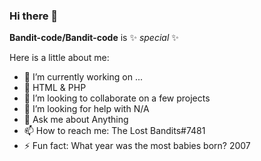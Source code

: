 ### Hi there 👋


**Bandit-code/Bandit-code** is ✨ _special_ ✨

Here is a little about me:

- 🔭 I’m currently working on ...
- 🌱 HTML & PHP
- 👯 I’m looking to collaborate on a few projects
- 🤔 I’m looking for help with N/A
- 💬 Ask me about Anything
- 📫 How to reach me: The Lost Bandits#7481
- ⚡ Fun fact: What year was the most babies born? 2007


